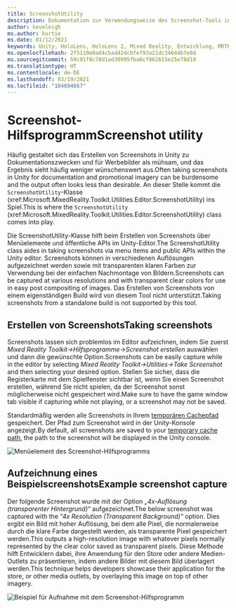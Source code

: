 ```yaml
---
title: ScreenshotUtility
description: Dokumentation zur Verwendungsweise des Screenshot-Tools in MRTKL
author: keveleigh
ms.author: kurtie
ms.date: 01/12/2021
keywords: Unity, HoloLens, HoloLens 2, Mixed Reality, Entwicklung, MRTK,
ms.openlocfilehash: 2f5110e0ad4cbad42dcbfef93a21dc34644bfe8d
ms.sourcegitcommit: 59c91f8c70d1ad30995fba6cf862615e25e78d10
ms.translationtype: HT
ms.contentlocale: de-DE
ms.lasthandoff: 03/19/2021
ms.locfileid: "104694667"
---
```

# <a name="screenshot-utility"></a><span data-ttu-id="1a9cf-104">Screenshot-Hilfsprogramm</span><span class="sxs-lookup"><span data-stu-id="1a9cf-104">Screenshot utility</span></span>

<span data-ttu-id="1a9cf-105">Häufig gestaltet sich das Erstellen von Screenshots in Unity zu Dokumentationszwecken und für Werbebilder als mühsam, und das Ergebnis sieht häufig weniger wünschenswert aus.</span><span class="sxs-lookup"><span data-stu-id="1a9cf-105">Often taking screenshots in Unity for documentation and promotional imagery can be burdensome and the output often looks less than desirable.</span></span> <span data-ttu-id="1a9cf-106">An dieser Stelle kommt die `ScreenshotUtility`-Klasse (xref:Microsoft.MixedReality.Toolkit.Utilities.Editor.ScreenshotUtility) ins Spiel.</span><span class="sxs-lookup"><span data-stu-id="1a9cf-106">This is where the `ScreenshotUtility` (xref:Microsoft.MixedReality.Toolkit.Utilities.Editor.ScreenshotUtility) class comes into play.</span></span>

<span data-ttu-id="1a9cf-107">Die ScreenshotUtility-Klasse hilft beim Erstellen von Screenshots über Menüelemente und öffentliche APIs im Unity-Editor.</span><span class="sxs-lookup"><span data-stu-id="1a9cf-107">The ScreenshotUtility class aides in taking screenshots via menu items and public APIs within the Unity editor.</span></span> <span data-ttu-id="1a9cf-108">Screenshots können in verschiedenen Auflösungen aufgezeichnet werden sowie mit transparenten klaren Farben zur Verwendung bei der einfachen Nachmontage von Bildern.</span><span class="sxs-lookup"><span data-stu-id="1a9cf-108">Screenshots can be captured at various resolutions and with transparent clear colors for use in easy post compositing of images.</span></span> <span data-ttu-id="1a9cf-109">Das Erstellen von Screenshots von einem eigenständigen Build wird von diesem Tool nicht unterstützt.</span><span class="sxs-lookup"><span data-stu-id="1a9cf-109">Taking screenshots from a standalone build is not supported by this tool.</span></span>

## <a name="taking-screenshots"></a><span data-ttu-id="1a9cf-110">Erstellen von Screenshots</span><span class="sxs-lookup"><span data-stu-id="1a9cf-110">Taking screenshots</span></span>

<span data-ttu-id="1a9cf-111">Screenshots lassen sich problemlos im Editor aufzeichnen, indem Sie zuerst *Mixed Reality Toolkit->Hilfsprogramme->Screenshot erstellen* auswählen und dann die gewünschte Option.</span><span class="sxs-lookup"><span data-stu-id="1a9cf-111">Screenshots can be easily capture while in the editor by selecting *Mixed Reality Toolkit->Utilities->Take Screenshot* and then selecting your desired option.</span></span> <span data-ttu-id="1a9cf-112">Stellen Sie sicher, dass die Registerkarte mit dem Spielfenster sichtbar ist, wenn Sie einen Screenshot erstellen, während Sie nicht spielen, da der Screenshot sonst möglicherweise nicht gespeichert wird.</span><span class="sxs-lookup"><span data-stu-id="1a9cf-112">Make sure to have the game window tab visible if capturing while not playing, or a screenshot may not be saved.</span></span>

<span data-ttu-id="1a9cf-113">Standardmäßig werden alle Screenshots in Ihrem [temporären Cachepfad](https://docs.unity3d.com/ScriptReference/Application-temporaryCachePath.html) gespeichert. Der Pfad zum Screenshot wird in der Unity-Konsole angezeigt.</span><span class="sxs-lookup"><span data-stu-id="1a9cf-113">By default, all screenshots are saved to your [temporary cache path](https://docs.unity3d.com/ScriptReference/Application-temporaryCachePath.html), the path to the screenshot will be displayed in the Unity console.</span></span>

![Menüelement des Screenshot-Hilfsprogramms](../Images/ScreenshotUtility/MRTK_ScreenshotUtility_Menu_Item.png)

## <a name="example-screenshot-capture"></a><span data-ttu-id="1a9cf-115">Aufzeichnung eines Beispielscreenshots</span><span class="sxs-lookup"><span data-stu-id="1a9cf-115">Example screenshot capture</span></span>

<span data-ttu-id="1a9cf-116">Der folgende Screenshot wurde mit der Option *„4x-Auflösung (transparenter Hintergrund)“* aufgezeichnet.</span><span class="sxs-lookup"><span data-stu-id="1a9cf-116">The below screenshot was captured with the *"4x Resolution (Transparent Background)"* option.</span></span> <span data-ttu-id="1a9cf-117">Dies ergibt ein Bild mit hoher Auflösung, bei dem alle Pixel, die normalerweise durch die klare Farbe dargestellt werden, als transparente Pixel gespeichert werden.</span><span class="sxs-lookup"><span data-stu-id="1a9cf-117">This outputs a high-resolution image with whatever pixels normally represented by the clear color saved as transparent pixels.</span></span> <span data-ttu-id="1a9cf-118">Diese Methode hilft Entwicklern dabei, ihre Anwendung für den Store oder andere Medien-Outlets zu präsentieren, indem andere Bilder mit diesem Bild überlagert werden.</span><span class="sxs-lookup"><span data-stu-id="1a9cf-118">This technique helps developers showcase their application for the store, or other media outlets, by overlaying this image on top of other imagery.</span></span>

![Beispiel für Aufnahme mit dem Screenshot-Hilfsprogramm](../Images/ScreenshotUtility/MRTK_ScreenshotUtility_Example_Capture.png)
